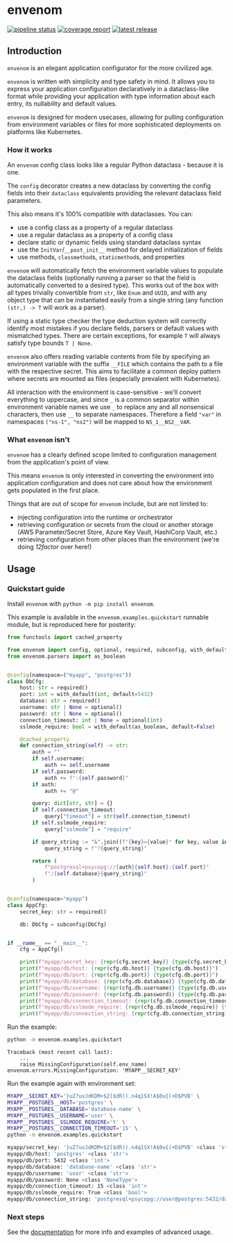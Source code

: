 <!-- `envenom` - an elegant application configurator for the more civilized age
Copyright (C) 2024-  Artur Ciesielski <artur.ciesielski@gmail.com>

This program is free software: you can redistribute it and/or modify
it under the terms of the GNU General Public License as published by
the Free Software Foundation, either version 3 of the License, or
(at your option) any later version.

This program is distributed in the hope that it will be useful,
but WITHOUT ANY WARRANTY; without even the implied warranty of
MERCHANTABILITY or FITNESS FOR A PARTICULAR PURPOSE.  See the
GNU General Public License for more details.

You should have received a copy of the GNU General Public License
along with this program.  If not, see <https://www.gnu.org/licenses/>. -->

# envenom

[![pipeline status](https://gitlab.com/arcanery/python/envenom/badges/main/pipeline.svg)](https://gitlab.com/arcanery/python/envenom/-/commits/main)
[![coverage report](https://gitlab.com/arcanery/python/envenom/badges/main/coverage.svg)](https://gitlab.com/arcanery/python/envenom/-/commits/main)
[![latest release](https://gitlab.com/arcanery/python/envenom/-/badges/release.svg)](https://gitlab.com/arcanery/python/envenom/-/releases)

## Introduction

`envenom` is an elegant application configurator for the more civilized age.

`envenom` is written with simplicity and type safety in mind. It allows
you to express your application configuration declaratively in a dataclass-like
format while providing your application with type information about each entry,
its nullability and default values.

`envenom` is designed for modern usecases, allowing for pulling configuration from
environment variables or files for more sophisticated deployments on platforms
like Kubernetes.

### How it works

An `envenom` config class looks like a regular Python dataclass - because it is one.

The `config` decorator creates a new dataclass by converting the config fields into
their `dataclass` equivalents providing the relevant dataclass field parameters.

This also means it's 100% compatible with dataclasses. You can:

- use a config class as a property of a regular dataclass
- use a regular dataclass as a property of a config class
- declare static or dynamic fields using standard dataclass syntax
- use the `InitVar`/`__post_init__` method for delayed initialization of fields
- use methods, `classmethod`s, `staticmethod`s, and properties

`envenom` will automatically fetch the environment variable values to populate the
dataclass fields (optionally running a parser so that the field is automatically
converted to a desired type). This works out of the box with all types trivially
convertible from `str`, like `Enum` and `UUID`, and with any object type that can be
instantiated easily from a single string (any function `(str,) -> T` will work as a
parser).

If using a static type checker the type deduction system will correctly identify most
mistakes if you declare fields, parsers or default values with mismatched types. There
are certain exceptions, for example `T` will always satisfy type bounds `T | None`.

`envenom` also offers reading variable contents from file by specifying an environment
variable with the suffix `__FILE` which contains the path to a file with the respective
secret. This aims to facilitate a common deploy pattern where secrets are mounted as
files (especially prevalent with Kubernetes).

All interaction with the environment is case-sensitive - we'll convert everything to
uppercase, and since `_` is a common separator within environment variable names we use
`_` to replace any and all nonsensical characters, then use `__` to separate namespaces.
Therefore a field `"var"` in namespaces `("ns-1", "ns2")` will be mapped to
`NS_1__NS2__VAR`.

### What `envenom` isn't

`envenom` has a clearly defined scope limited to configuration management from the
application's point of view.

This means `envenom` is only interested in converting the environment into application
configuration and does not care about how the environment gets populated in the first place.

Things that are out of scope for `envenom` include, but are not limited to:

- injecting configuration into the runtime or orchestrator
- retrieving configuration or secrets from the cloud or another storage
(AWS Parameter/Secret Store, Azure Key Vault, HashiCorp Vault, etc.)
- retrieving configuration from other places than the environment (we're doing _12factor_ over here!)

## Usage

### Quickstart guide

Install `envenom` with `python -m pip install envenom`.

This example is available in the `envenom.examples.quickstart` runnable module,
but is reproduced here for posterity:

```python
from functools import cached_property

from envenom import config, optional, required, subconfig, with_default
from envenom.parsers import as_boolean


@config(namespace=("myapp", "postgres"))
class DbCfg:
    host: str = required()
    port: int = with_default(int, default=5432)
    database: str = required()
    username: str | None = optional()
    password: str | None = optional()
    connection_timeout: int | None = optional(int)
    sslmode_require: bool = with_default(as_boolean, default=False)

    @cached_property
    def connection_string(self) -> str:
        auth = ""
        if self.username:
            auth += self.username
        if self.password:
            auth += f":{self.password}"
        if auth:
            auth += "@"

        query: dict[str, str] = {}
        if self.connection_timeout:
            query["timeout"] = str(self.connection_timeout)
        if self.sslmode_require:
            query["sslmode"] = "require"

        if query_string := "&".join((f"{key}={value}" for key, value in query.items())):
            query_string = f"?{query_string}"

        return (
            f"postgresql+psycopg://{auth}{self.host}:{self.port}"
            f"/{self.database}{query_string}"
        )


@config(namespace="myapp")
class AppCfg:
    secret_key: str = required()

    db: DbCfg = subconfig(DbCfg)


if __name__ == "__main__":
    cfg = AppCfg()

    print(f"myapp/secret_key: {repr(cfg.secret_key)} {type(cfg.secret_key)}")
    print(f"myapp/db/host: {repr(cfg.db.host)} {type(cfg.db.host)}")
    print(f"myapp/db/port: {repr(cfg.db.port)} {type(cfg.db.port)}")
    print(f"myapp/db/database: {repr(cfg.db.database)} {type(cfg.db.database)}")
    print(f"myapp/db/username: {repr(cfg.db.username)} {type(cfg.db.username)}")
    print(f"myapp/db/password: {repr(cfg.db.password)} {type(cfg.db.password)}")
    print(f"myapp/db/connection_timeout: {repr(cfg.db.connection_timeout)} {type(cfg.db.connection_timeout)}")
    print(f"myapp/db/sslmode_require: {repr(cfg.db.sslmode_require)} {type(cfg.db.sslmode_require)}")
    print(f"myapp/db/connection_string: {repr(cfg.db.connection_string)} {type(cfg.db.connection_string)}")
```

Run the example:

```bash
python -m envenom.examples.quickstart
```

```
Traceback (most recent call last):
    ...
    raise MissingConfiguration(self.env_name)
envenom.errors.MissingConfiguration: 'MYAPP__SECRET_KEY'
```

Run the example again with environment set:

```bash
MYAPP__SECRET_KEY='}uZ?uvJdKDM+$2[$dR)).n4q1SX!A$0u{(+D$PVB' \
MYAPP__POSTGRES__HOST='postgres' \
MYAPP__POSTGRES__DATABASE='database-name' \
MYAPP__POSTGRES__USERNAME='user' \
MYAPP__POSTGRES__SSLMODE_REQUIRE='t' \
MYAPP__POSTGRES__CONNECTION_TIMEOUT='15' \
python -m envenom.examples.quickstart
```

```bash
myapp/secret_key: '}uZ?uvJdKDM+$2[$dR)).n4q1SX!A$0u{(+D$PVB' <class 'str'>
myapp/db/host: 'postgres' <class 'str'>
myapp/db/port: 5432 <class 'int'>
myapp/db/database: 'database-name' <class 'str'>
myapp/db/username: 'user' <class 'str'>
myapp/db/password: None <class 'NoneType'>
myapp/db/connection_timeout: 15 <class 'int'>
myapp/db/sslmode_require: True <class 'bool'>
myapp/db/connection_string: 'postgresql+psycopg://user@postgres:5432/database-name?sslmode=require&timeout=15' <class 'str'>
```

### Next steps

See the [documentation](https://arcanery.gitlab.io/python/envenom/) for more info
and examples of advanced usage.
